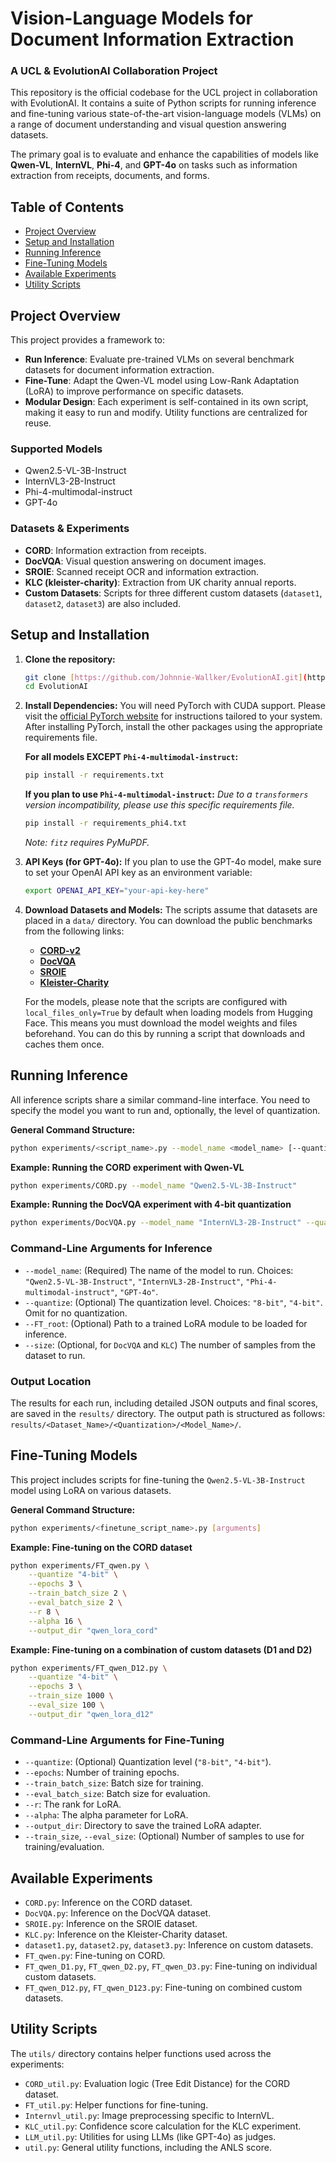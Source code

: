 # Vision-Language Models for Document Information Extraction
### A UCL & EvolutionAI Collaboration Project

This repository is the official codebase for the UCL project in collaboration with EvolutionAI. It contains a suite of Python scripts for running inference and fine-tuning various state-of-the-art vision-language models (VLMs) on a range of document understanding and visual question answering datasets.

The primary goal is to evaluate and enhance the capabilities of models like **Qwen-VL**, **InternVL**, **Phi-4**, and **GPT-4o** on tasks such as information extraction from receipts, documents, and forms.

## Table of Contents
- [Project Overview](#project-overview)
- [Setup and Installation](#setup-and-installation)
- [Running Inference](#running-inference)
- [Fine-Tuning Models](#fine-tuning-models)
- [Available Experiments](#available-experiments)
- [Utility Scripts](#utility-scripts)

## Project Overview

This project provides a framework to:
-   **Run Inference**: Evaluate pre-trained VLMs on several benchmark datasets for document information extraction.
-   **Fine-Tune**: Adapt the Qwen-VL model using Low-Rank Adaptation (LoRA) to improve performance on specific datasets.
-   **Modular Design**: Each experiment is self-contained in its own script, making it easy to run and modify. Utility functions are centralized for reuse.

### Supported Models
-   Qwen2.5-VL-3B-Instruct
-   InternVL3-2B-Instruct
-   Phi-4-multimodal-instruct
-   GPT-4o

### Datasets & Experiments
-   **CORD**: Information extraction from receipts.
-   **DocVQA**: Visual question answering on document images.
-   **SROIE**: Scanned receipt OCR and information extraction.
-   **KLC (kleister-charity)**: Extraction from UK charity annual reports.
-   **Custom Datasets**: Scripts for three different custom datasets (`dataset1`, `dataset2`, `dataset3`) are also included.

## Setup and Installation

1.  **Clone the repository:**
    ```bash
    git clone [https://github.com/Johnnie-Wallker/EvolutionAI.git](https://github.com/Johnnie-Wallker/EvolutionAI.git)
    cd EvolutionAI
    ```

2.  **Install Dependencies:**
    You will need PyTorch with CUDA support. Please visit the [official PyTorch website](https://pytorch.org/get-started/locally/) for instructions tailored to your system. After installing PyTorch, install the other packages using the appropriate requirements file.

    **For all models EXCEPT `Phi-4-multimodal-instruct`:**
    ```bash
    pip install -r requirements.txt
    ```

    **If you plan to use `Phi-4-multimodal-instruct`:**
    *Due to a `transformers` version incompatibility, please use this specific requirements file.*
    ```bash
    pip install -r requirements_phi4.txt
    ```
    *Note: `fitz` requires PyMuPDF.*

3.  **API Keys (for GPT-4o):**
    If you plan to use the GPT-4o model, make sure to set your OpenAI API key as an environment variable:
    ```bash
    export OPENAI_API_KEY="your-api-key-here"
    ```

4.  **Download Datasets and Models:**
    The scripts assume that datasets are placed in a `data/` directory. You can download the public benchmarks from the following links:
    -   [**CORD-v2**](https://huggingface.co/datasets/naver-clova-ix/cord-v2)
    -   [**DocVQA**](https://www.docvqa.org/datasets/docvqa)
    -   [**SROIE**](https://rrc.cvc.uab.es/?ch=13)
    -   [**Kleister-Charity**](https://huggingface.co/datasets/applicaai/kleister-charity)

    For the models, please note that the scripts are configured with `local_files_only=True` by default when loading models from Hugging Face. This means you must download the model weights and files beforehand. You can do this by running a script that downloads and caches them once.

## Running Inference

All inference scripts share a similar command-line interface. You need to specify the model you want to run and, optionally, the level of quantization.

**General Command Structure:**
```bash
python experiments/<script_name>.py --model_name <model_name> [--quantize <quantization>]
```

**Example: Running the CORD experiment with Qwen-VL**
```bash
python experiments/CORD.py --model_name "Qwen2.5-VL-3B-Instruct"
```

**Example: Running the DocVQA experiment with 4-bit quantization**
```bash
python experiments/DocVQA.py --model_name "InternVL3-2B-Instruct" --quantize "4-bit"
```

### Command-Line Arguments for Inference
-   `--model_name`: (Required) The name of the model to run. Choices: `"Qwen2.5-VL-3B-Instruct"`, `"InternVL3-2B-Instruct"`, `"Phi-4-multimodal-instruct"`, `"GPT-4o"`.
-   `--quantize`: (Optional) The quantization level. Choices: `"8-bit"`, `"4-bit"`. Omit for no quantization.
-   `--FT_root`: (Optional) Path to a trained LoRA module to be loaded for inference.
-   `--size`: (Optional, for `DocVQA` and `KLC`) The number of samples from the dataset to run.

### Output Location
The results for each run, including detailed JSON outputs and final scores, are saved in the `results/` directory. The output path is structured as follows: `results/<Dataset_Name>/<Quantization>/<Model_Name>/`.

## Fine-Tuning Models

This project includes scripts for fine-tuning the `Qwen2.5-VL-3B-Instruct` model using LoRA on various datasets.

**General Command Structure:**
```bash
python experiments/<finetune_script_name>.py [arguments]
```

**Example: Fine-tuning on the CORD dataset**
```bash
python experiments/FT_qwen.py \
    --quantize "4-bit" \
    --epochs 3 \
    --train_batch_size 2 \
    --eval_batch_size 2 \
    --r 8 \
    --alpha 16 \
    --output_dir "qwen_lora_cord"
```

**Example: Fine-tuning on a combination of custom datasets (D1 and D2)**
```bash
python experiments/FT_qwen_D12.py \
    --quantize "4-bit" \
    --epochs 3 \
    --train_size 1000 \
    --eval_size 100 \
    --output_dir "qwen_lora_d12"
```

### Command-Line Arguments for Fine-Tuning
-   `--quantize`: (Optional) Quantization level (`"8-bit"`, `"4-bit"`).
-   `--epochs`: Number of training epochs.
-   `--train_batch_size`: Batch size for training.
-   `--eval_batch_size`: Batch size for evaluation.
-   `--r`: The rank for LoRA.
-   `--alpha`: The alpha parameter for LoRA.
-   `--output_dir`: Directory to save the trained LoRA adapter.
-   `--train_size`, `--eval_size`: (Optional) Number of samples to use for training/evaluation.

## Available Experiments

-   `CORD.py`: Inference on the CORD dataset.
-   `DocVQA.py`: Inference on the DocVQA dataset.
-   `SROIE.py`: Inference on the SROIE dataset.
-   `KLC.py`: Inference on the Kleister-Charity dataset.
-   `dataset1.py`, `dataset2.py`, `dataset3.py`: Inference on custom datasets.
-   `FT_qwen.py`: Fine-tuning on CORD.
-   `FT_qwen_D1.py`, `FT_qwen_D2.py`, `FT_qwen_D3.py`: Fine-tuning on individual custom datasets.
-   `FT_qwen_D12.py`, `FT_qwen_D123.py`: Fine-tuning on combined custom datasets.

## Utility Scripts

The `utils/` directory contains helper functions used across the experiments:
-   `CORD_util.py`: Evaluation logic (Tree Edit Distance) for the CORD dataset.
-   `FT_util.py`: Helper functions for fine-tuning.
-   `Internvl_util.py`: Image preprocessing specific to InternVL.
-   `KLC_util.py`: Confidence score calculation for the KLC experiment.
-   `LLM_util.py`: Utilities for using LLMs (like GPT-4o) as judges.
-   `util.py`: General utility functions, including the ANLS score.